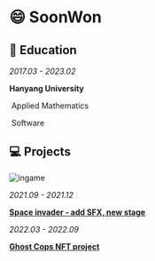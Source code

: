 # :smile: SoonWon

## :book: Education

*2017.03 - 2023.02*

**Hanyang University**

​	Applied Mathematics

​	Software

## :computer: Projects

![ingame](https://upload.wikimedia.org/wikipedia/en/2/20/SpaceInvaders-Gameplay.gif)

*2021.09 - 2021.12*

[**Space invader - add SFX, new stage**](https://github.com/YeomSoonWon/Hello_Wolrd)



*2022.03 - 2022.09*

[**Ghost Cops NFT project**](https://github.com/YeomSoonWon/ghost_nft_project)